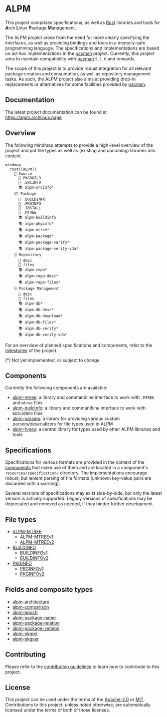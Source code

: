 # ALPM

This project comprises specifications, as well as [Rust] libraries and tools for **A**rch **L**inux **P**ackage **M**anagement.

The ALPM project arose from the need for more clearly specifying the interfaces, as well as providing bindings and tools in a memory-safe programming language.
The specifications and implementations are based on ad-hoc implementations in the [pacman] project.
Currently, this project aims to maintain compatibility with [pacman] `5.1.0` and onwards.

The scope of this project is to provide robust integration for all relevant package creation and consumption, as well as repository management tasks.
As such, the ALPM project also aims at providing drop-in replacements or alternatives for some facilities provided by [pacman].

## Documentation

The latest project documentation can be found at <https://alpm.archlinux.page>

## Overview

The following mindmap attempts to provide a high-level overview of the project and put file types as well as (existing and upcoming) libraries into context.

```mermaid
mindmap
  root((ALPM))
    📂 Source
      📄 PKGBUILD
      📄 .SRCINFO
      📚️ alpm-srcinfo*
    📦 Package
      📄 .BUILDINFO
      📄 .PKGINFO
      📄 .INSTALL
      📄 .MTREE
      📚️ alpm-buildinfo
      📚️ alpm-pkginfo*
      📚️ alpm-mtree*
      📚️ alpm-package*
      📚️ alpm-package-verify*
      📚️ alpm-package-verify-vda*
    🗄️ Repository
      📄 desc
      📄 files
      📚️ alpm-repo*
      📚️ alpm-repo-desc*
      📚️ alpm-repo-files*
    🗄️ Package Management
      📄 desc
      📄 files
      📚️ alpm-db*
      📚️ alpm-db-desc*
      📚️ alpm-db-download*
      📚️ alpm-db-files*
      📚️ alpm-db-verify*
      📚️ alpm-db-verify-vda*
```

For an overview of planned specifications and components, refer to the [milestones] of the project.

[*] Not yet implemented, or subject to change.

## Components

Currently the following components are available:

- [alpm-mtree]: a library and commandline interface to work with `.MTREE` and `mtree` files
- [alpm-buildinfo]: a library and commandline interface to work with `BUILDINFO` files
- [alpm-parsers]: a library for providing various custom parsers/deserializers for file types used in ALPM
- [alpm-types]: a central library for types used by other ALPM libraries and tools

## Specifications

Specifications for various formats are provided in the context of the [components] that make use of them and are located in a component's `resources/specification/` directory.
The implementations encourage robust, but lenient parsing of file formats (unknown key-value pairs are discarded with a warning).

Several versions of specifications may exist side-by-side, but only the latest version is actively supported.
Legacy versions of specifications may be deprecated and removed as needed, if they hinder further development.

## File types

- [ALPM-MTREE][ALPM-MTREE-SPEC]
  - [ALPM-MTREEv1]
  - [ALPM-MTREEv2]
- [BUILDINFO]
  - [BUILDINFOv1]
  - [BUILDINFOv2]
- [PKGINFO]
  - [PKGINFOv1]
  - [PKGINFOv2]

## Fields and composite types

- [alpm-architecture]
- [alpm-comparison]
- [alpm-epoch]
- [alpm-package-name]
- [alpm-package-relation]
- [alpm-package-version]
- [alpm-pkgrel]
- [alpm-pkgver]

## Contributing

Please refer to the [contribution guidelines] to learn how to contribute to this project.

## License

This project can be used under the terms of the [Apache-2.0] or [MIT].
Contributions to this project, unless noted otherwise, are automatically licensed under the terms of both of those licenses.

[ALPM-MTREE-SPEC]: alpm-mtree/resources/specification/ALPM-MTREE.5.md
[ALPM-MTREEv1]: alpm-mtree/resources/specification/ALPM-MTREEv1.5.md
[ALPM-MTREEv2]: alpm-mtree/resources/specification/ALPM-MTREEv2.5.md
[Apache-2.0]: LICENSES/Apache-2.0.txt
[BUILDINFO]: alpm-buildinfo/resources/specification/BUILDINFO.5.md
[BUILDINFOv1]: alpm-buildinfo/resources/specification/BUILDINFOv1.5.md
[BUILDINFOv2]: alpm-buildinfo/resources/specification/BUILDINFOv2.5.md
[MIT]: LICENSES/MIT.txt
[PKGINFO]: alpm-pkginfo/resources/specification/PKGINFO.5.md
[PKGINFOv1]: alpm-pkginfo/resources/specification/PKGINFOv1.5.md
[PKGINFOv2]: alpm-pkginfo/resources/specification/PKGINFOv2.5.md
[Rust]: https://www.rust-lang.org/
[alpm-architecture]: alpm-types/resources/specification/alpm-architecture.7.md
[alpm-buildinfo]: alpm-buildinfo/
[alpm-comparison]: alpm-types/resources/specification/alpm-comparison.7.md
[alpm-epoch]: alpm-types/resources/specification/alpm-epoch.7.md
[alpm-package-name]: alpm-types/resources/specification/alpm-package-name.7.md
[alpm-package-relation]: alpm-types/resources/specification/alpm-package-relation.7.md
[alpm-package-version]: alpm-types/resources/specification/alpm-package-version.7.md
[alpm-parsers]: alpm-parsers/
[alpm-pkgrel]: alpm-types/resources/specification/alpm-package-pkgrel.7.md
[alpm-pkgver]: alpm-types/resources/specification/alpm-package-pkgver.7.md
[alpm-types]: alpm-types/
[alpm-mtree]: alpm-mtree/
[components]: #components
[contribution guidelines]: CONTRIBUTING.md
[milestones]: https://gitlab.archlinux.org/archlinux/alpm/alpm/-/milestones
[pacman]: https://gitlab.archlinux.org/pacman/pacman
